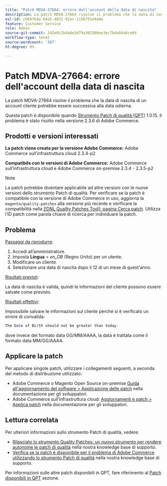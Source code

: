 ```yaml
---
title: "Patch MDVA-27664: errore dell'account della data di nascita"
description: La patch MDVA-27664 risolve il problema che la data di nascita di un account cliente potrebbe essere successiva alla data odierna.
exl-id: c669764e-b4a5-4031-92ac-1156755e9a0a
feature: Customer Service
role: Admin
source-git-commit: 1d2e0c1b4a8e3d79a362500ee3ec7bde84a6ce0d
workflow-type: tm+mt
source-wordcount: '367'
ht-degree: 0%

---
```


# Patch MDVA-27664: errore dell&#39;account della data di nascita

La patch MDVA-27664 risolve il problema che la data di nascita di un account cliente potrebbe essere successiva alla data odierna.

Questa patch è disponibile quando [Strumento Patch di qualità (QPT)](https://devdocs.magento.com/guides/v2.4/comp-mgr/patching.html#mqp) 1.0.15. Il problema è stato risolto nella versione 2.3.6 di Adobe Commerce.

## Prodotti e versioni interessati

**La patch viene creata per la versione Adobe Commerce:** Adobe Commerce sull’infrastruttura cloud 2.3.4-p2

**Compatibile con le versioni di Adobe Commerce:** Adobe Commerce sull’infrastruttura cloud e Adobe Commerce on-premise 2.3.4 - 2.3.5-p2

>[!NOTE]
>
>La patch potrebbe diventare applicabile ad altre versioni con le nuove versioni dello strumento Patch di qualità. Per verificare se la patch è compatibile con la versione di Adobe Commerce in uso, aggiorna la `magento/quality-patches` alla versione più recente e verificare la compatibilità nella [[!DNL Quality Patches Tool]: pagina Cerca patch](https://devdocs.magento.com/quality-patches/tool.html#patch-grid). Utilizza l’ID patch come parola chiave di ricerca per individuare la patch.

## Problema

<u>Passaggi da riprodurre</u>:

1. Accedi all’amministratore.
1. Imposta **Lingua** = *en\_GB* (Regno Unito) per un utente.
1. Modificare un cliente.
1. Selezionare una data di nascita dopo il 12 di un mese di quest&#39;anno.

<u>Risultati previsti</u>:

La data di nascita è valida, quindi le informazioni del cliente possono essere salvate come previsto.

<u>Risultati effettivi</u>:

Impossibile salvare le informazioni sul cliente perché si è verificato un errore di convalida:

```php
The Date of Birth should not be greater than today.
```

dove invece del formato data GG/MM/AAAA, la data è trattata come il formato data MM/GG/AAAA.

## Applicare la patch

Per applicare singole patch, utilizzare i collegamenti seguenti, a seconda del metodo di distribuzione utilizzato:

* Adobe Commerce o Magento Open Source on-premise [Guida all&#39;aggiornamento del software > Applicazione delle patch](https://devdocs.magento.com/guides/v2.4/comp-mgr/patching/mqp.html) nella documentazione per gli sviluppatori.
* Adobe Commerce sull’infrastruttura cloud: [Aggiornamenti e patch > Applica patch](https://devdocs.magento.com/cloud/project/project-patch.html) nella documentazione per gli sviluppatori.

## Lettura correlata

Per ulteriori informazioni sullo strumento Patch di qualità, vedere:

* [Rilasciato lo strumento Quality Patches: un nuovo strumento per rendere autonome le patch di qualità](/help/announcements/adobe-commerce-announcements/magento-quality-patches-released-new-tool-to-self-serve-quality-patches.md) nella nostra knowledge base di supporto.
* [Verifica se la patch è disponibile per il problema di Adobe Commerce utilizzando lo strumento Patch di qualità](/help/support-tools/patches-available-in-qpt-tool/check-patch-for-magento-issue-with-magento-quality-patches.md) nella nostra knowledge base di supporto.

Per informazioni sulle altre patch disponibili in QPT, fare riferimento al [Patch disponibili in QPT](https://support.magento.com/hc/en-us/sections/360010506631-Patches-available-in-MQP-tool-) sezione.
